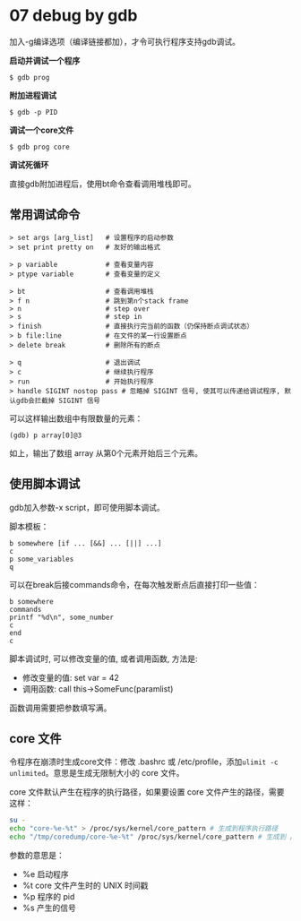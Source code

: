# 07 debug by gdb

加入-g编译选项（编译链接都加），才令可执行程序支持gdb调试。

**启动并调试一个程序**

```
$ gdb prog
```

**附加进程调试**

```
$ gdb -p PID
```

**调试一个core文件**

```
$ gdb prog core
```

**调试死循环**

直接gdb附加进程后，使用bt命令查看调用堆栈即可。

## 常用调试命令

```gdb
> set args [arg_list]   # 设置程序的启动参数
> set print pretty on   # 友好的输出格式

> p variable            # 查看变量内容
> ptype variable        # 查看变量的定义

> bt                    # 查看调用堆栈
> f n                   # 跳到第n个stack frame
> n                     # step over
> s                     # step in
> finish                # 直接执行完当前的函数（仍保持断点调试状态）
> b file:line           # 在文件的某一行设置断点
> delete break          # 删除所有的断点

> q                     # 退出调试
> c                     # 继续执行程序
> run                   # 开始执行程序
> handle SIGINT nostop pass # 忽略掉 SIGINT 信号, 使其可以传递给调试程序, 默认gdb会拦截掉 SIGINT 信号
```

可以这样输出数组中有限数量的元素：

```gdb
(gdb) p array[0]@3
```

如上，输出了数组 array 从第0个元素开始后三个元素。

## 使用脚本调试

gdb加入参数-x script，即可使用脚本调试。

脚本模板：

```gdb
b somewhere [if ... [&&] ... [||] ...]
c
p some_variables
q
```

可以在break后接commands命令，在每次触发断点后直接打印一些值：

```gdb
b somewhere
commands
printf "%d\n", some_number
c
end
c
```

脚本调试时, 可以修改变量的值, 或者调用函数, 方法是:

- 修改变量的值: set var = 42
- 调用函数: call this->SomeFunc(paramlist)

函数调用需要把参数填写满。

## core 文件

令程序在崩溃时生成core文件：修改 .bashrc 或 /etc/profile，添加`ulimit -c unlimited`。意思是生成无限制大小的 core 文件。

core 文件默认产生在程序的执行路径，如果要设置 core 文件产生的路径，需要这样：

```bash
su -
echo "core-%e-%t" > /proc/sys/kernel/core_pattern # 生成到程序执行路径
echo "/tmp/coredump/core-%e-%t" /proc/sys/kernel/core_pattern # 生成到 /tmp/coredump
```

参数的意思是：

- %e 启动程序
- %t core 文件产生时的 UNIX 时间戳
- %p 程序的 pid
- %s 产生的信号